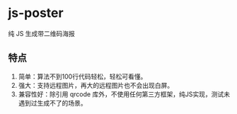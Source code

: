 # js-poster
纯 JS 生成带二维码海报

## 特点
1. 简单：算法不到100行代码轻松，轻松可看懂。
2. 强大：支持远程图片，再大的远程图片也不会出现白屏。
3. 兼容性好：除引用 qrcode 库外，不使用任何第三方框架，纯JS实现，测试未遇到过生成不了的场景。
